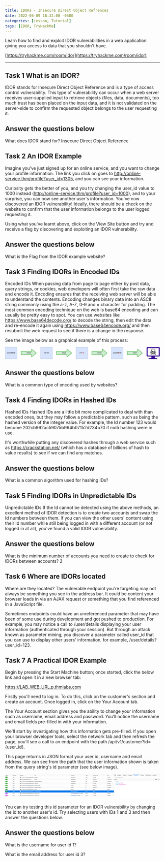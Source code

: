 ```yaml
---
title: IDORs - Insecure Direct Object Refrences
date: 2022-06-09 18:32:00 -0500
categories: [Lesson, Tutorial]
tags: [IDOR, TryHackMe]
---
```


Learn how to find and exploit IDOR vulnerabilities in a web application giving you access to data that you shouldn't have.

[https://tryhackme.com/room/idor](https://tryhackme.com/room/idor)

* * * 

## Task 1 What is an IDOR?
IDOR stands for Insecure Direct Object Reference and is a type of access control vulnerability.
This type of vulnerability can occur when a web server receives user-supplied input to retrieve objects (files, data, documents), too much trust has been placed on the input data, and it is not validated on the server-side to confirm the requested object belongs to the user requesting it.

##   Answer the questions below

What does IDOR stand for? Insecure Direct Object Reference

## Task 2 An IDOR Example
Imagine you've just signed up for an online service, and you want to change your profile information. The link you click on goes to http://online-service.thm/profile?user_id=1305, and you can see your information.

Curiosity gets the better of you, and you try changing the user_id value to 1000 instead (http://online-service.thm/profile?user_id=1000), and to your surprise, you can now see another user's information. You've now discovered an IDOR vulnerability! Ideally, there should be a check on the website to confirm that the user information belongs to the user logged requesting it.

Using what you've learnt above, click on the View Site button and try and receive a flag by discovering and exploiting an IDOR vulnerability.

##   Answer the questions below

What is the Flag from the IDOR example website?

## Task 3 Finding IDORs in Encoded IDs
Encoded IDs
When passing data from page to page either by post data, query strings, or cookies, web developers will often first take the raw data and encode it. Encoding ensures that the receiving web server will be able to understand the contents. Encoding changes binary data into an ASCII string commonly using the a-z, A-Z, 0-9 and = character for padding. The most common encoding technique on the web is base64 encoding and can usually be pretty easy to spot. You can use websites like https://www.base64decode.org/ to decode the string, then edit the data and re-encode it again using https://www.base64encode.org/ and then resubmit the web request to see if there is a change in the response.

See the image below as a graphical example of this process:

![](/assets/idor_encoded-ids.png)

##   Answer the questions below

What is a common type of encoding used by websites?

## Task 4 Finding IDORs in Hashed IDs
Hashed IDs
Hashed IDs are a little bit more complicated to deal with than encoded ones, but they may follow a predictable pattern, such as being the hashed version of the integer value. For example, the Id number 123 would become 202cb962ac59075b964b07152d234b70 if md5 hashing were in use.

It's worthwhile putting any discovered hashes through a web service such as https://crackstation.net/ (which has a database of billions of hash to value results) to see if we can find any matches.

##   Answer the questions below

What is a common algorithm used for hashing IDs?

## Task 5 Finding IDORs in Unpredictable IDs
Unpredictable IDs
If the Id cannot be detected using the above methods, an excellent method of IDOR detection is to create two accounts and swap the Id numbers between them. If you can view the other users' content using their Id number while still being logged in with a different account (or not logged in at all), you've found a valid IDOR vulnerability.

##   Answer the questions below

What is the minimum number of accounts you need to create to check for IDORs between accounts? 2

## Task 6 Where are IDORs located
Where are they located?
The vulnerable endpoint you're targeting may not always be something you see in the address bar. It could be content your browser loads in via an AJAX request or something that you find referenced in a JavaScript file. 

Sometimes endpoints could have an unreferenced parameter that may have been of some use during development and got pushed to production. For example, you may notice a call to /user/details displaying your user information (authenticated through your session). But through an attack known as parameter mining, you discover a parameter called user_id that you can use to display other users' information, for example, /user/details?user_id=123.

## Task 7 A Practical IDOR Example
Begin by pressing the Start Machine button; once started, click the below link and open it in a new browser tab:

https://LAB_WEB_URL.p.thmlabs.com

Firstly you'll need to log in. To do this, click on the customer's section and create an account. Once logged in, click on the Your Account tab. 

The Your Account section gives you the ability to change your information such as username, email address and password. You'll notice the username and email fields pre-filled in with your information.  

We'll start by investigating how this information gets pre-filled. If you open your browser developer tools, select the network tab and then refresh the page, you'll see a call to an endpoint with the path /api/v1/customer?id={user_id}.

This page returns in JSON format your user id, username and email address. We can see from the path that the user information shown is taken from the query string's id parameter (see below image).

![](/assets/idor_example.png)

You can try testing this id parameter for an IDOR vulnerability by changing the id to another user's id. Try selecting users with IDs 1 and 3 and then answer the questions below.

##   Answer the questions below

What is the username for user id 1?

What is the email address for user id 3?

